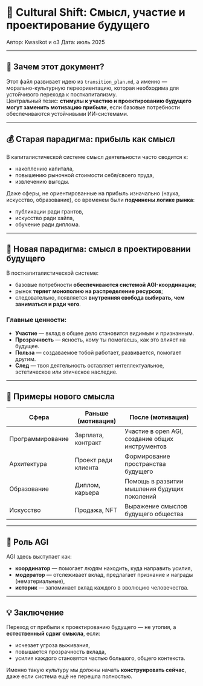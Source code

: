# 🌱 Cultural Shift: Смысл, участие и проектирование будущего

Автор: Kwasikot и o3
Дата: июль 2025

---

## 📌 Зачем этот документ?

Этот файл развивает идею из `transition_plan.md`, а именно — морально-культурную переориентацию, которая необходима для устойчивого перехода к посткапитализму.  
Центральный тезис: **стимулы к участию и проектированию будущего могут заменить мотивацию прибыли**, если базовые потребности обеспечиваются устойчивыми ИИ-системами.

---

## 💰 Старая парадигма: прибыль как смысл

В капиталистической системе смысл деятельности часто сводится к:
- накоплению капитала,
- повышению рыночной стоимости себя/своего труда,
- извлечению выгоды.

Даже сферы, не ориентированные на прибыль изначально (наука, искусство, образование), со временем были **подчинены логике рынка**:
- публикации ради грантов,
- искусство ради хайпа,
- обучение ради диплома.

---

## 🧠 Новая парадигма: смысл в проектировании будущего

В посткапиталистической системе:
- базовые потребности **обеспечиваются системой AGI-координации**;
- рынок **теряет монополию на распределение ресурсов**;
- следовательно, появляется **внутренняя свобода выбирать, чем заниматься и ради чего**.

### Главные ценности:
- **Участие** — вклад в общее дело становится видимым и признанным.
- **Прозрачность** — ясность, кому ты помогаешь, как это влияет на будущее.
- **Польза** — создаваемое тобой работает, развивается, помогает другим.
- **След** — твоя деятельность оставляет интеллектуальное, эстетическое или этическое наследие.

---

## 🧩 Примеры нового смысла

| Сфера          | Раньше (мотивация)     | После (мотивация) |
|----------------|------------------------|--------------------|
| Программирование | Зарплата, контракт     | Участие в open AGI, создание общих инструментов |
| Архитектура    | Проект ради клиента     | Формирование пространства будущего |
| Образование    | Диплом, карьера         | Помощь в развитии мышления будущих поколений |
| Искусство      | Продажа, NFT            | Выражение смыслов будущего общества |

---

## 🤖 Роль AGI

AGI здесь выступает как:
- **координатор** — помогает людям находить, куда направить усилия,
- **модератор** — отслеживает вклад, предлагает признание и награды (нематериальные),
- **историк** — запоминает вклад каждого в эволюцию человечества.

---

## 💡 Заключение

Переход от прибыли к проектированию будущего — не утопия, а **естественный сдвиг смысла**, если:
- исчезает угроза выживания,
- повышается прозрачность вклада,
- усилия каждого становятся частью большого, общего контекста.

Именно такую культуру мы должны начать **конструировать сейчас**, даже если система ещё не перешла полностью.

